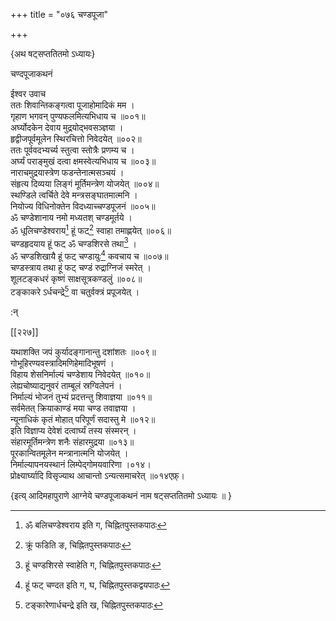 +++
title = "०७६ चण्डपूजा"

+++

\{अथ षट्सप्ततितमो ऽध्यायः\}

चण्दपूजाकथनं  
    
ईश्वर उवाच  
ततः शिवान्तिकङ्गत्वा पूजाहोमादिकं मम ।  
गृहाण भगवन् पुण्यफलमित्यभिधाय च ॥००१॥  
अर्घ्योदकेन देवाय मुद्रयोद्भवसञ्ज्ञया ।  
हृद्वीजपूर्वमूलेन स्थिरचित्तो निवेदयेत् ॥००२॥  
ततः पूर्ववदभ्यर्च्य स्तुत्वा स्तोत्रैः प्रणम्य च ।  
अर्घ्यं पराङ्मुखं दत्वा क्षमस्वेत्यभिधाय च   ॥००३॥  
नाराचमुद्रयास्त्रेण फडन्तेनात्मसञ्चयं ।  
संहृत्य दिव्यया लिङ्गं मूर्तिमन्त्रेण योजयेत् ॥००४॥  
स्थण्डिले त्वर्चिते देवे मन्त्रसङ्घातमात्मनि ।  
नियोज्य विधिनोक्तेन विदध्याच्चण्डपूजनं ॥००५॥  
ॐ चण्डेशानाय नमो मध्यतश् चण्डमूर्तये   ।  
ॐ धूलिचण्डेश्वराय[^१] हूं फट्[^२] स्वाहा तमाह्णयेत्   ॥००६॥  
चण्डहृदयाय हूं फट् ॐ चण्डशिरसे तथा[^३]   ।  
ॐ चण्डशिखायै हूं फट् चण्डायुः[^४] कवचाय च   ॥००७॥  
चण्डस्त्राय तथा हूं फट् चण्डं रुद्राग्निजं स्मरेत्   ।  
शूलटङ्कधरं कृष्णं साक्षसूत्रकण्डलुं   ॥००८॥  
टङ्काकरे ऽर्धचन्द्रे[^५] वा चतुर्वक्त्रं प्रपूजयेत् ।  
    
:न्  
    
[^१]: ॐ बलिचण्डेश्वराय इति ग, चिह्नितपुस्तकपाठः  
    
[^२]: क्रूं फडिति ङ, चिह्नितपुस्तकपाठः  
    
[^३]: हूं चण्डशिरसे स्वाहेति ग, चिह्नितपुस्तकपाठः  
    
[^४]: हूं फट् चण्दत इति ग, घ, चिह्नितपुस्तकद्वयपाठः  
    
[^५]: टङ्कारेणार्धचन्द्रे इति ख, चिह्नितपुस्तकपाठः  

[[२२७]]
    
यथाशक्ति जपं कुर्यादङ्गानान्तु दशांशतः   ॥००९॥  
गोभूहिरण्यवस्त्रादिमणिहेमादिभूषणं ।  
विहाय शेसनिर्माल्यं चण्डेशाय निवेदयेत् ॥०१०॥  
लेह्यचोष्याद्यनुवरं ताम्बूलं स्रग्विलेपनं ।  
निर्माल्यं भोजनं तुभ्यं प्रदत्तन्तु शिवाज्ञया   ॥०११॥  
सर्वमेतत् क्रियाकाण्डं मया चण्ड तवाज्ञया   ।  
न्यूनाधिकं कृतं मोहात् परिपूर्णं सदास्तु मे   ॥०१२॥  
इति विज्ञाप्य देवेशं दत्वार्घ्यं तस्य संस्मरन् ।  
संहारमूर्तिमन्त्रेण शनैः संहारमुद्रया ॥०१३॥  
पूरकान्वितमूलेन मन्त्रानात्मनि योजयेत् ।  
निर्माल्यापनयस्थानं लिम्पेद्गोमयवारिणा ।०१४।  
प्रोक्ष्यार्घ्यादि विसृज्याथ आचान्तो ऽन्यत्समाचरेत् ॥०१४एफ़्।  
    
\{इत्य् आदिमहापुराणे आग्नेये चण्डपूजाकथनं नाम षट्सप्ततितमो ऽध्यायः ॥  }
    